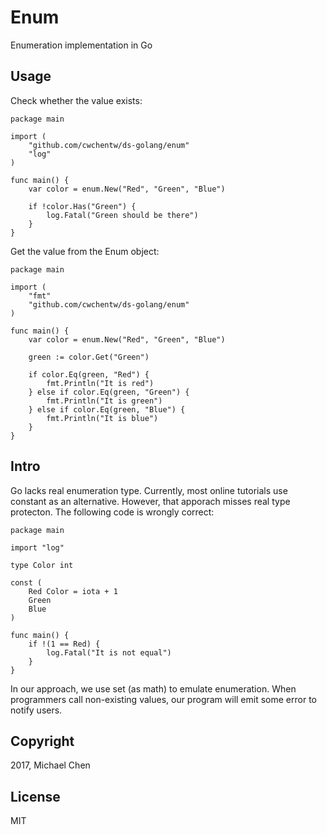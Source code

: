 # Enum

Enumeration implementation in Go

## Usage

Check whether the value exists:

```
package main

import (
    "github.com/cwchentw/ds-golang/enum"
    "log"
)

func main() {
    var color = enum.New("Red", "Green", "Blue")

    if !color.Has("Green") {
	    log.Fatal("Green should be there")
    }
}
```

Get the value from the Enum object:

```
package main

import (
    "fmt"
    "github.com/cwchentw/ds-golang/enum"
)

func main() {
    var color = enum.New("Red", "Green", "Blue")

    green := color.Get("Green")

    if color.Eq(green, "Red") {
        fmt.Println("It is red")
    } else if color.Eq(green, "Green") {
        fmt.Println("It is green")
    } else if color.Eq(green, "Blue") {
        fmt.Println("It is blue")
    }
}
```

## Intro

Go lacks real enumeration type. Currently, most online tutorials use constant as an alternative. However, that apporach misses real type protecton. The following code is wrongly correct:

```
package main

import "log"

type Color int

const (
    Red Color = iota + 1
    Green
    Blue
)

func main() {
    if !(1 == Red) {
        log.Fatal("It is not equal")
    }
}
```

In our approach, we use set (as math) to emulate enumeration. When programmers call non-existing values, our program will emit some error to notify users.

## Copyright

2017, Michael Chen

## License

MIT

